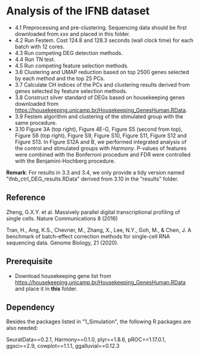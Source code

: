 # Analysis of the IFNB dataset

- 4.1 Preprocessing and pre-clustering. Sequencing data should be first downloaded from xxx and placed in this folder.
- 4.2 Run Festem. Cost 124.8 and 128.3 seconds (wall clock time) for each batch with 12 cores.
- 4.3 Run competing DEG detection methods.
- 4.4 Run TN test.
- 4.5 Run competing feature selection methods.
- 3.6 Clustering and UMAP reduction based on top 2500 genes selected by each method and the top 25 PCs.
- 3.7 Calculate CH indices of the PCs and clustering results derived from genes selected by feature selection methods.
- 3.8 Construct silver standard of DEGs based on housekeeping genes downloaded from https://housekeeping.unicamp.br/Housekeeping_GenesHuman.RData.
- 3.9 Festem algorithm and clustering of the stimulated group with the same procedure.
- 3.10 Figure 3A (top right), Figure 4E-G, Figure S5 (second from top), Figure S6 (top right), Figure S9, Figure S10, Figure S11, Figure S12 and Figure S13. In Figure S12A and B, we performed integrated analysis of the control and stimulated groups with *Harmony*. P-values of features were combined with the Bonferroni procedure and FDR were controlled with the Benjamini-Hochberg procedure.

**Remark**: For results in 3.3 and 3.4, we only provide a tidy version named "ifnb_ctrl_DEG_results.RData" derived from 3.10 in the "results" folder.

## Reference

Zheng, G.X.Y. et al. Massively parallel digital transcriptional profiling of single cells. Nature Communications 8 (2016)

Tran, H., Ang, K.S., Chevrier, M., Zhang, X., Lee, N.Y., Goh, M., & Chen, J. A benchmark of batch-effect correction methods for single-cell RNA sequencing data. Genome Biology, 21 (2020).

## Prerequisite

- Download housekeeping gene list from https://housekeeping.unicamp.br/Housekeeping_GenesHuman.RData and place it in **this** folder.

## Dependency

Besides the packages listed in "1_Simulation", the following R packages are also needed:

SeuratData==0.2.1, Harmony==0.1.0, plyr==1.8.6, pROC==1.17.0.1, ggsci==2.9, cowplot==1.1.1, ggalluvial==0.12.3